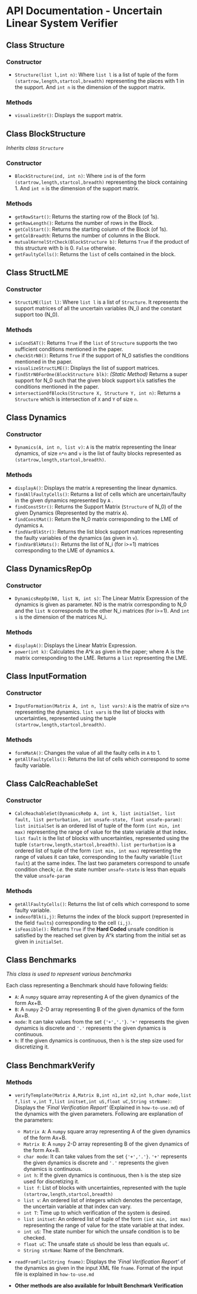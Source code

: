 # API Documentation - Uncertain Linear System Verifier



## Class Structure

### Constructor

* ```Structure(list l,int n)```: Where ```list l``` is a list of tuple of the form ``` (startrow,length,startcol,breadth)``` representing the places with 1 in the support. And ```int n``` is the dimension of the support matrix.

### Methods

* ```visualizeStr()```: Displays the support matrix.



## Class BlockStructure

_Inherits class ``Structure``_

### Constructor

* ```BlockStructure(ind, int n)```: Where ```ind``` is of the form ```(startrow,length,startcol,breadth)``` representing the block containing 1. And ```int n``` is the dimension of the support matrix. 

### Methods

* ```getRowStart()```: Returns the starting row of the Block (of 1s).
* ```getRowLength()```: Returns the number of rows in the Block.
* ```getColStart()```:  Returns the starting column of the Block (of 1s).
* ```getColBreadth```: Returns the number of columns in the Block.
* ```mutualKernelStrCheck(BlockStructure b)```: Returns ```True``` if the product of this structure with b is 0. ```False``` otherwise.
* ```getFaultyCells()```: Returns the `list` of cells contained in the block.



## Class StructLME

### Constructor

* `StructLME(list l)`: Where `list l` is a list of `Structure`. It represents the support matrices of all the uncertain variables (N_i) and the constant support too (N_0).

### Methods

* `isCondSAT()`: Returns `True`  if the `list` of `Structure` supports the two sufficient conditions mentioned in the paper.
* `checkStrN0()`: Returns `True` if the support of N_0 satisfies the conditions mentioned in the paper.
* `visualizeStructLME()`: Displays the list of support matrices.
* `findStrN0ForOne(BlockStructure blk)`: _(Static Method)_ Returns a super support for N_0 such that the given block support `blk` satisfies the conditions mentioned in the paper.
* `intersectionOfBlocks(Structure X, Structure Y, int n)`: Returns a `Structure` which is intersection of `X` and `Y` of size `n`.



## Class Dynamics

### Constructor

* `Dynamics(A, int n, list v)`: `A` is the matrix representing the linear dynamics, of size `n*n` and `v` is the list of faulty blocks represented as ```(startrow,length,startcol,breadth)```.

### Methods

* `displayA()`: Displays the matrix `A` representing the linear dynamics.
* `findAllFaultyCells()`: Returns a list of cells which are uncertain/faulty in the given dynamics represented by `A` .
* `findConstStr()`: Returns the Support Matrix (`Structure` of N_0) of the given Dynamics (Represented by the matrix `A`).
* `findConstMat()`: Return the N_0 matrix corresponding to the LME of dynamics `A`.
* `findVarBlkStr()`: Returns the list block support matrices representing the faulty variables of the dynamics (as given in `v`).
* `findVarBlkMats():`  Returns the list of N_i (for i>=1) matrices corresponding to the LME of dynamics `A`.



## Class DynamicsRepOp

### Constructor

* `DynamicsRepOp(N0, list N, int s)`: The Linear Matrix Expression of the dynamics is given as parameter. N0 is the matrix corresponding to N_0 and the `list N` corresponds to the other N_i matrices (for i>=1). And `int s` is the dimension of the matrices N_i.

### Methods

* `displayA()`: Displays the Linear Matrix Expression.
* `power(int k)`: Calculates the A^k as given in the paper; where A is the matrix corresponding to the LME. Returns a `list` representing the LME.



## Class InputFormation

### Constructor

* `InputFormation(Matrix A, int n, list vars)`: `A` is the matrix of size `n*n` representing the dynamics. `list vars` is the list of blocks with uncertainties, represented using the tuple `(startrow,length,startcol,breadth)`. 

### Methods

* `formMatA()`: Changes the value of all the faulty cells in `A` to 1.
* `getAllFaultyCells()`: Returns the list of cells which correspond to some faulty variable.



## Class CalcReachableSet

### Constructor

* `CalcReachableSet(DynamicsReOp A, int k, list initialSet, list fault, list perturbation, int unsafe-state, float unsafe-param)`: `list initialSet` is an ordered list of tuple of the form `(int min, int max)` representing the range of value for the state variable at that index. `list fault` is the list of blocks with uncertainties, represented using the tuple `(startrow,length,startcol,breadth)`. `list perturbation` is  a ordered list of tuple of the form `(int min, int max)` representing the range of values it can take, corresponding to the faulty variable (`list fault`) at the same index. The last two parameters correspond to unsafe condition check; _i.e._ the state number `unsafe-state` is less than equals the value `unsafe-param`

### Methods

* `getAllFaultyCells()`: Returns the list of cells which correspond to some faulty variable.
* `indexofBlk(i,j)`: Returns the index of the block support (represented in the field `faults`) corresponding to the cell `(i,j)`.
* `isFeasible():` Returns `True` if the **Hard Coded** unsafe condition is satisfied by the reached set given by A^k starting from the initial set as given in `initialSet`. 



## Class Benchmarks

_This class is used to represent various benchmarks_

Each class representing a Benchmark should have following fields:

 * `A`: A `numpy` square array representing A of the given dynamics of the form Ax+B.
 * `B`: A `numpy` 2-D array representing B of the given dynamics of the form Ax+B.
 * `mode`: It can take values from the set `{'+','.'}`. `'+'` represents the given dynamics is discrete and `'.'` represents the given dynamics is continuous. 
 * `h`: If the given dynamics is continuous, then `h` is the step size used for discretizing it. 



## Class BenchmarkVerify

### Methods

* `verifyTemplate(Matrix A,Matrix B,int n1,int n2,int h,char mode,list f,list v,int T,list initset,int uS,float uC,String strName)`:  Displays the _'Final Verification Report'_  (Explained in `how-to-use.md`) of the dynamics with the given parameters. Following are explanation of the parameters:
  * `Matrix A`: A `numpy` square array representing A of the given dynamics of the form Ax+B.
  * `Matrix B`: A `numpy` 2-D array representing B of the given dynamics of the form Ax+B.
  * `char mode`: It can take values from the set `{'+','.'}`. `'+'` represents the given dynamics is discrete and `'.'` represents the given dynamics is continuous. 
  * `int h`: If the given dynamics is continuous, then `h` is the step size used for discretizing it. 
  * `list f`: List of blocks with uncertainties, represented with the tuple `(startrow,length,startcol,breadth)` 
  * `list v`: An ordered list of integers which denotes the percentage, the uncertain variable at that index can vary.
  * `int T`: Time up to which verification of the system is desired.
  * `list initset`: An ordered list of tuple of the form `(int min, int max)` representing the range of value for the state variable at that index.
  * `int uS`: The state number for which the unsafe condition is to be checked.
  * `float uC`: The unsafe state `uS` should be less than equals `uC`.
  * `String strName`: Name of the Benchmark.

* `readFromFile(String fname)`: Displays the _'Final Verification Report'_ of the dynamics as given in the input XML file `fname`. Format of the input file is explained in `how-to-use.md`
* **Other methods are also available for Inbuilt Benchmark Verification**



  

